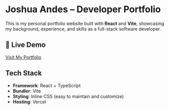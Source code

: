 # Joshua Andes – Developer Portfolio

This is my personal portfolio website built with **React** and **Vite**, showcasing my background, experience, and skills as a full-stack software developer.

## 🚀 Live Demo

 [Visit My Portfolio](https://andesjoshua.vercel.app/)  

## Tech Stack

- **Framework**: React + TypeScript
- **Bundler**: Vite
- **Styling**: Inline CSS (easy to maintain and customize)
- **Hosting**: Vercel
